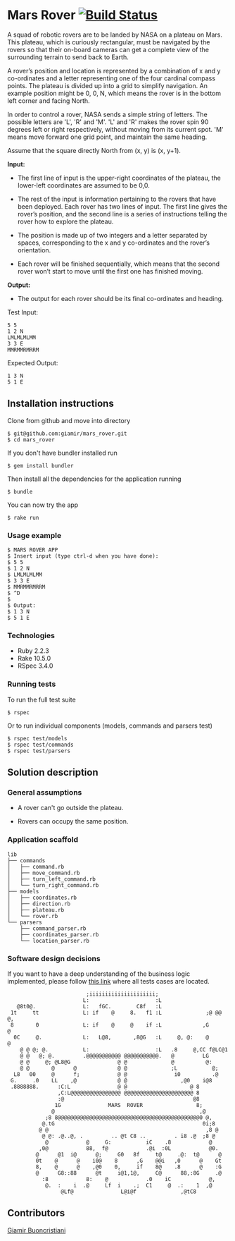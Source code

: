 # Mars Rover [![Build Status](https://travis-ci.org/giamir/mars_rover.svg?branch=master)](https://travis-ci.org/giamir/mars_rover)


A squad of robotic rovers are to be landed by NASA on a plateau on Mars. This plateau, which is curiously rectangular, must be navigated by the rovers so that their on-board cameras can get a complete view of the surrounding terrain to send back to Earth.

A rover’s position and location is represented by a combination of x and y co-ordinates and a letter representing one of the four cardinal compass points. The plateau is divided up into a grid to simplify navigation. An example position might be 0, 0, N, which means the rover is in the bottom left corner and facing North.

In order to control a rover, NASA sends a simple string of letters. The possible letters are 'L', 'R' and 'M'. 'L' and 'R' makes the rover spin 90 degrees left or right respectively, without moving from its current spot. 'M' means move forward one grid point, and maintain the same heading.

Assume that the square directly North from (x, y) is (x, y+1).


**Input:**

* The first line of input is the upper-right coordinates of the plateau, the lower-left coordinates are assumed to be 0,0.

* The rest of the input is information pertaining to the rovers that have been deployed. Each rover has two lines of input. The first line gives the rover’s position, and the second line is a series of instructions telling the rover how to explore the plateau.

* The position is made up of two integers and a letter separated by spaces, corresponding to the x and y co-ordinates and the rover’s orientation.

* Each rover will be finished sequentially, which means that the second rover won’t start to move until the first one has finished moving.


**Output:**

* The output for each rover should be its final co-ordinates and heading.

Test Input:
```
5 5
1 2 N
LMLMLMLMM
3 3 E
MMRMMRMRRM
```
Expected Output:
```
1 3 N
5 1 E
```

## Installation instructions

Clone from github and move into directory

```
$ git@github.com:giamir/mars_rover.git
$ cd mars_rover
```
If you don't have bundler installed run
```
$ gem install bundler
```

Then install all the dependencies for the application running

```
$ bundle
```

You can now try the app
```
$ rake run
```

### Usage example
```
$ MARS ROVER APP
$ Insert input (type ctrl-d when you have done):
$ 5 5
$ 1 2 N
$ LMLMLMLMM
$ 3 3 E
$ MMRMMRMRRM
$ ^D
$
$ Output:
$ 1 3 N
$ 5 1 E
```

### Technologies

* Ruby 2.2.3
* Rake 10.5.0
* RSpec 3.4.0

### Running tests

To run the full test suite

```
$ rspec
```

Or to run individual components (models, commands and parsers test)

```
$ rspec test/models
$ rspec test/commands
$ rspec test/parsers
```

## Solution description

### General assumptions

* A rover can't go outside the plateau.

* Rovers can occupy the same position.

### Application scaffold

```
lib
├── commands
│   ├── command.rb
│   ├── move_command.rb
│   ├── turn_left_command.rb
│   └── turn_right_command.rb
├── models
│   ├── coordinates.rb
│   ├── direction.rb
│   ├── plateau.rb
│   └── rover.rb
└── parsers
    ├── command_parser.rb
    ├── coordinates_parser.rb
    └── location_parser.rb
```

### Software design decisions





If you want to have a deep understanding of the business logic implemented, please follow [this link](https://github.com/giamir/mars_rover/tree/master/test) where all tests cases are located.


```
                         ;iiiiiiiiiiiiiiiiiiiii;                           
                        L:                     :L                          
   @8t0@.               L:   fGC.        C8f   :L                           
 1t     tt              L: if    @     8.   f1 :L              ;@ @@ @,    
 8       0              L: if    @     @    if :L             ,G      @    
  0C     @.             L:   L@8,       ,8@G   :L     @, @:    @      @    
    @ @ @; @.           L:                     :L   .8     @,CC f@LC@1     
    @ @   @; @.         .@@@@@@@@@@@ @@@@@@@@@@@.   @         LG           
    @ @     @; @L8@G               @ @              @          @:          
    @ @       @      @             @ @              ;L           @;        
  L8   00     @      f;            @ @               i0          .@        
 G.     .0    LL    ,@             @ @                 ,@0    i@8          
 .8888888.      :C:L               @ @                    @ 8              
                ,C:L@@@@@@@@@@@@@@@@ @@@@@@@@@@@@@@@@@@@@@@ 8              
                :@                                         @8              
               1G               MARS  ROVER                 8;             
              @                                              ,@            
            ;8 8@@@@@@@@@@@@@@@@@@@@@@@@@@@@@@@@@@@@@@@@@@@@@0 @,          
           @.tG                                               0i;8         
          @ @                                                  ,8 @        
           @ @: .@..@, .         .. @t C8 ..         . i8 .@  ;8 @         
            @            @     G:           iC    .8            @          
          ,0@            88,  f@            .@i  :0L            @0.        
         @      @1  i@      @;     G0   8f     t@     .@:  t@      @       
         0t    @      @    i0@    8      ,G    @@i   ,0      @    Gt       
         8,    @      @    ,@0    0,     if    8@    .8      @    :G       
         @      G8::88      @t     i@1,1@,     C@      88,:8G     .@       
           :8            8:    @            .0    iC            @,         
            @.  :    i  .@     Lf  i    .;  C1     @  .:    1  ,@          
                 @Lf@               L@i@f              ,@tC8               
```

## Contributors

[Giamir Buoncristiani](https://github.com/giamir)
